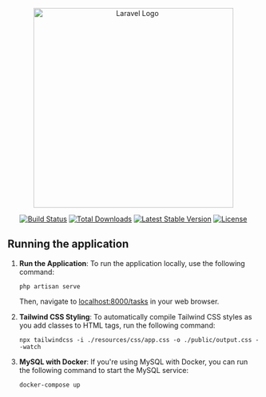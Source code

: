 <p align="center"><a href="https://laravel.com" target="_blank"><img src="https://raw.githubusercontent.com/laravel/art/master/logo-lockup/5%20SVG/2%20CMYK/1%20Full%20Color/laravel-logolockup-cmyk-red.svg" width="400" alt="Laravel Logo"></a></p>

<p align="center">
<a href="https://github.com/laravel/framework/actions"><img src="https://github.com/laravel/framework/workflows/tests/badge.svg" alt="Build Status"></a>
<a href="https://packagist.org/packages/laravel/framework"><img src="https://img.shields.io/packagist/dt/laravel/framework" alt="Total Downloads"></a>
<a href="https://packagist.org/packages/laravel/framework"><img src="https://img.shields.io/packagist/v/laravel/framework" alt="Latest Stable Version"></a>
<a href="https://packagist.org/packages/laravel/framework"><img src="https://img.shields.io/packagist/l/laravel/framework" alt="License"></a>
</p>

## Running the application

1. **Run the Application**: To run the application locally, use the following command:
    ```
    php artisan serve
    ```
   Then, navigate to [localhost:8000/tasks](http://localhost:8000/tasks) in your web browser.

2. **Tailwind CSS Styling**: To automatically compile Tailwind CSS styles as you add classes to HTML tags, run the following command:
    ```
    npx tailwindcss -i ./resources/css/app.css -o ./public/output.css --watch
    ```

3. **MySQL with Docker**: If you're using MySQL with Docker, you can run the following command to start the MySQL service:
    ```
    docker-compose up
    ```
